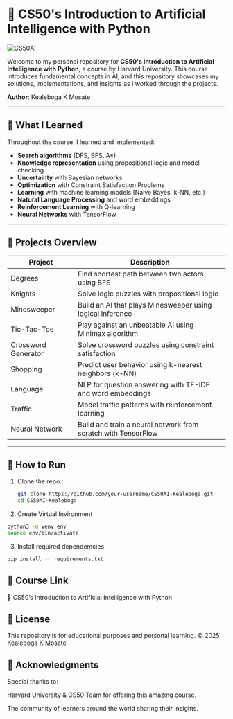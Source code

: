 # 🤖 CS50's Introduction to Artificial Intelligence with Python

![CS50AI](assets/CS50AI.png)

Welcome to my personal repository for **CS50's Introduction to Artificial Intelligence with Python**, a course by Harvard University. This course introduces fundamental concepts in AI, and this repository showcases my solutions, implementations, and insights as I worked through the projects.

**Author**: Kealeboga K Mosate

---

## 🧠 What I Learned

Throughout the course, I learned and implemented:

- **Search algorithms** (DFS, BFS, A\*)
- **Knowledge representation** using propositional logic and model checking
- **Uncertainty** with Bayesian networks
- **Optimization** with Constraint Satisfaction Problems
- **Learning** with machine learning models (Naive Bayes, k-NN, etc.)
- **Natural Language Processing** and word embeddings
- **Reinforcement Learning** with Q-learning
- **Neural Networks** with TensorFlow

---

## 📁 Projects Overview

| Project             | Description                                                   |
| ------------------- | ------------------------------------------------------------- |
| Degrees             | Find shortest path between two actors using BFS               |
| Knights             | Solve logic puzzles with propositional logic                  |
| Minesweeper         | Build an AI that plays Minesweeper using logical inference    |
| Tic-Tac-Toe         | Play against an unbeatable AI using Minimax algorithm         |
| Crossword Generator | Solve crossword puzzles using constraint satisfaction         |
| Shopping            | Predict user behavior using k-nearest neighbors (k-NN)        |
| Language            | NLP for question answering with TF-IDF and word embeddings    |
| Traffic             | Model traffic patterns with reinforcement learning            |
| Neural Network      | Build and train a neural network from scratch with TensorFlow |

---


## 🚀 How to Run

1. Clone the repo:

   ```bash
   git clone https://github.com/your-username/CS50AI-Kealeboga.git
   cd CS50AI-Kealeboga

   ```

2. Create Virtual Invironment

```bash
python3 -m venv env
source env/bin/activate
```

3. Install required dependemcies

```bash
pip install -r requirements.txt

```



## 🚀 Course Link
🔗 CS50’s Introduction to Artificial Intelligence with Python



## 📜 License
This repository is for educational purposes and personal learning.
© 2025 Kealeboga K Mosate


## 🙌 Acknowledgments
Special thanks to:

Harvard University & CS50 Team for offering this amazing course.

The community of learners around the world sharing their insights.


```
